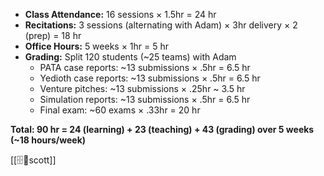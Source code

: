 
* **Class Attendance:** 16 sessions × 1.5hr = 24 hr
* **Recitations:** 3 sessions (alternating with Adam) × 3hr delivery × 2 (prep) = 18 hr
* **Office Hours:** 5 weeks × 1hr = 5 hr
* **Grading:** Split 120 students (~25 teams) with Adam
   * PATA case reports: ~13 submissions × .5hr = 6.5 hr
   * Yedioth case reports: ~13 submissions × .5hr = 6.5 hr
   * Venture pitches: ~13 submissions × .25hr ~ 3.5 hr
   * Simulation reports: ~13 submissions × .5hr = 6.5 hr
   * Final exam: ~60 exams × .33hr = 20 hr

**Total: 90 hr = 24 (learning) + 23 (teaching) + 43 (grading) over 5 weeks (~18 hours/week)**

[[🗄️🧠scott]]